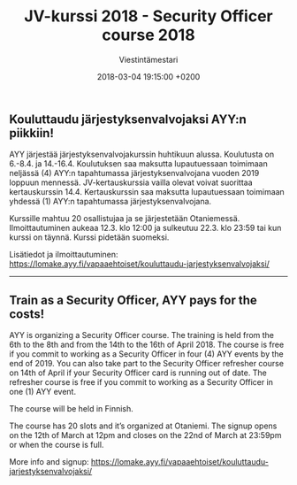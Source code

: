 ﻿---
layout: post
title: JV-kurssi 2018 - Security Officer course 2018
date: 2018-03-04 19:15:00 +0200
language: eng
author: Viestintämestari
categories: aalto tiedotteet
---
## Kouluttaudu järjestyksenvalvojaksi AYY:n piikkiin!

AYY järjestää järjestyksenvalvojakurssin huhtikuun alussa. Koulutusta on 6.-8.4. ja 14.-16.4. Koulutuksen saa maksutta lupautuessaan toimimaan neljässä (4) AYY:n tapahtumassa järjestyksenvalvojana vuoden 2019 loppuun mennessä. JV-kertauskurssia vailla olevat voivat suorittaa kertauskurssin 14.4. Kertauskurssin saa maksutta lupautuessaan toimimaan yhdessä (1) AYY:n tapahtumassa järjestyksenvalvojana.

Kurssille mahtuu 20 osallistujaa ja se järjestetään Otaniemessä. 
Ilmoittautuminen aukeaa 12.3. klo 12:00 ja sulkeutuu 22.3. klo 23:59 tai kun kurssi on täynnä.
Kurssi pidetään suomeksi.

Lisätiedot ja ilmoittautuminen: <https://lomake.ayy.fi/vapaaehtoiset/kouluttaudu-jarjestyksenvalvojaksi/>

---

## Train as a Security Officer, AYY pays for the costs!
AYY is organizing a Security Officer course. The training is held from the 6th to the 8th and from the 14th to the 16th of April 2018. The course is free if you commit to working as a Security Officer in four (4) AYY events by the end of 2019. You can also take part to the Security Officer refresher course on 14th of April if your Security Officer card is running out of date. The refresher course is free if you commit to working as a Security Officer in one (1) AYY event.

The course will be held in Finnish.

The course has 20 slots and it’s organized at Otaniemi. The signup opens on the 12th of March at 12pm and closes on the 22nd of March at 23:59pm or when the course is full.

More info and signup: <https://lomake.ayy.fi/vapaaehtoiset/kouluttaudu-jarjestyksenvalvojaksi/>